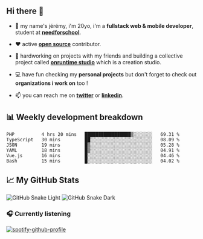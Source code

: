 ## Hi there 👋

- 👦 my name's jérémy, i'm 20yo, i'm a **fullstack web & mobile developer**, student at **[needforschool](https://www.needfor-school.com/)**.

- ❤️ active **[open source](https://github.com/jerembdn)** contributor.

- 🧠 hardworking on projects with my friends and building a collective project called **[onruntime studio](https://github.com/onruntime)** which is a creation studio.

- 💻 have fun checking my **personal projects** but don't forget to check out **organizations i work on** too !

- 📫 you can reach me on **[twitter](https://twitter.com/jerembdn)** or **[linkedin](https://www.linkedin.com/in/jeremybdn/)**.

## 📊 Weekly development breakdown

<!--START_SECTION:waka-->

```text
PHP          4 hrs 20 mins   █████████████████▒░░░░░░░   69.31 %
TypeScript   30 mins         ██░░░░░░░░░░░░░░░░░░░░░░░   08.09 %
JSON         19 mins         █▒░░░░░░░░░░░░░░░░░░░░░░░   05.28 %
YAML         18 mins         █▒░░░░░░░░░░░░░░░░░░░░░░░   04.91 %
Vue.js       16 mins         █░░░░░░░░░░░░░░░░░░░░░░░░   04.46 %
Bash         15 mins         █░░░░░░░░░░░░░░░░░░░░░░░░   04.02 %
```

<!--END_SECTION:waka-->

## 📈 My GitHub Stats

![GitHub Snake Light](https://raw.githubusercontent.com/jerembdn/jerembdn/output/github-contribution-grid-snake.svg#gh-light-mode-only)
![GitHub Snake Dark](https://raw.githubusercontent.com/jerembdn/jerembdn/output/github-contribution-grid-snake-dark.svg#gh-dark-mode-only)

### 🎧 Currently listening

[![spotify-github-profile](https://spotify-github-profile.vercel.app/api/view?uid=31ugdvkonmhxzbnkai2r7ue2empe&cover_image=true&theme=natemoo-re&show_offline=false&background_color=121212&bar_color=3356d7&bar_color_cover=false)](https://open.spotify.com/user/31225jnpumbhbpldcz2wjg24aymi)
